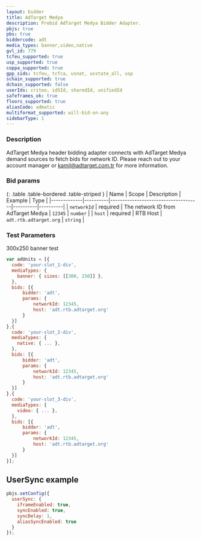 ```yaml
---
layout: bidder
title: AdTarget Medya
description: Prebid AdTarget Medya Bidder Adapter.
pbjs: true
pbs: true
biddercode: adt
media_types: banner,video,native
gvl_id: 779
tcfeu_supported: true
usp_supported: true
coppa_supported: true
gpp_sids: tcfeu, tcfca, usnat, usstate_all, usp
schain_supported: true
dchain_supported: false
userIds: criteo, id5Id, sharedId, unifiedId
safeframes_ok: true
floors_supported: true
aliasCode: admatic
multiformat_supported: will-bid-on-any
sidebarType: 1
---
```


### Description

AdTarget Medya header bidding adapter connects with AdTarget Medya demand sources to fetch bids for network ID. Please reach out to your account manager or <kamil@adtarget.com.tr> for more information.

### Bid params

{: .table .table-bordered .table-striped }
| Name        | Scope    | Description                         | Example  | Type     |
|-------------|----------|-------------------------------------|----------|----------|
| `networkId` | required | The network ID from AdTarget Medya | `12345` | `number` |
| `host` | required | RTB Host | `adt.rtb.adtarget.org` | `string` |

### Test Parameters

300x250 banner test

```javascript
var adUnits = [{
  code: 'your-slot_1-div',
  mediaTypes: {
    banner: { sizes: [[300, 250]] },
  },
  bids: [{
      bidder: 'adt',
      params: { 
          networkId: 12345,
          host: 'adt.rtb.adtarget.org'
      }
  }]
},{
  code: 'your-slot_2-div',
  mediaTypes: {
    native: { ... },
  },
  bids: [{
      bidder: 'adt',
      params: { 
          networkId: 12345,
          host: 'adt.rtb.adtarget.org'
      }
  }]
},{
  code: 'your-slot_3-div',
  mediaTypes: {
    video: { ... },
  },
  bids: [{
      bidder: 'adt',
      params: { 
          networkId: 12345,
          host: 'adt.rtb.adtarget.org'
      }
  }]
}];
```

## UserSync example

```javascript
pbjs.setConfig({
  userSync: {
    iframeEnabled: true,
    syncEnabled: true,
    syncDelay: 1,
    aliasSyncEnabled: true
  }
});
```
